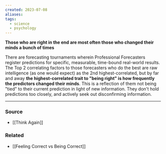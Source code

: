 ```yaml
---
created: 2023-07-08
aliases: 
tags:
  - science
  - psychology
---
```

**Those who are right in the end are most often those who changed their minds a bunch of times**

There are forecasting tournaments wherein Professional Forecasters register predictions for specific, measurable, time-bound real-world results. The Top 2 correlating factors to those forecasters who do the best are raw intelligence (as one would expect) as the 2nd highest-correlated, but by far and away **the highest-correlated trait to "being right" is how frequently the predictors changed their minds**. This is a reflection of them not being "tied" to their current prediction in light of new information. They don't hold predictions too closely, and actively seek out disconfirming information.

---

### Source
- [[Think Again]]

### Related
- [[Feeling Correct vs Being Correct]]